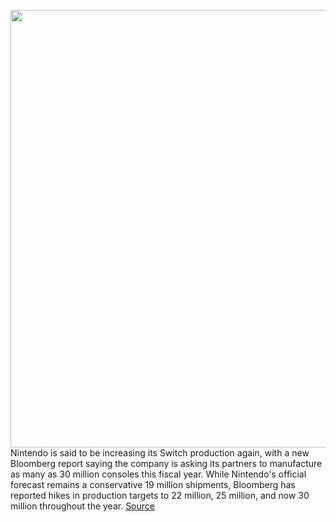 <img src='https://cdn.vox-cdn.com/thumbor/kxJUENuzaYJDReOziqFw8MH6tPw=/0x0:2040x1360/1200x800/filters:focal(857x517:1183x843)/cdn.vox-cdn.com/uploads/chorus_image/image/67374459/akrales_190820_3597_0191.0.jpg' width='700px' /><br/>
Nintendo is said to be increasing its Switch production again, with a new Bloomberg report saying the company is asking its partners to manufacture as many as 30 million consoles this fiscal year. While Nintendo's official forecast remains a conservative 19 million shipments, Bloomberg has reported hikes in production targets to 22 million, 25 million, and now 30 million throughout the year.
<a href='https://www.theverge.com/2020/9/9/21428580/nintendo-switch-production-new-model-4k'> Source <a/>